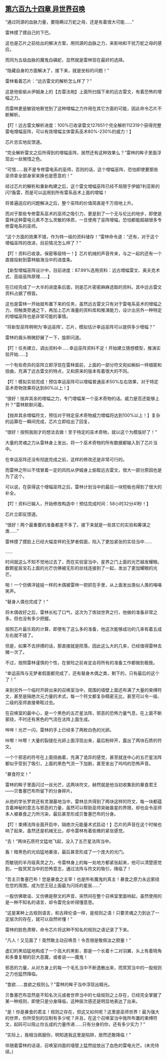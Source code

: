 ## [第六百九十四章 异世界召唤](https://www.xxbiquge.com/11_11222/8990050.html)


  “通过同源的血脉力量，要隐瞒过万蛇之母，还是有着很大可能……”

  雷林摸了摸自己的下巴。

  这也是芯片之前给出的解决方案，用同源的血脉之力，来影响和干扰万蛇之母的感应。

  而同为五级血脉的魔鬼白磷蛇，显然就是雷林现在最好的选择。

  “隐藏自身的方面解决了，接下来，就是坐标的问题！”

  雷林看着芯片：“远古雷文的解析怎么样了？”

  这是他偷偷从伊姆身上的【古雷法袍】上面所扫描下来的远古雷文，有着恐怖的增幅之力。

  而雷林更是敏锐地察觉到了这种增幅之力作用在其它方面的可能，因此命令芯片不断解析。

  【叮！远古雷文解析进度：100%已收录雷文127651个完全解析112319个获得完整雷电增幅巫阵，可以有效增幅主体雷系巫术80%-230%的威力！】

  芯片忠实地反馈道。

  “完全解析雷文之后所得到的增幅巫阵，居然还有这种效果么？”雷林的眸子里面浮现出一丝惋惜之色。

  “可惜……我不是专修雷电系的巫师，否则的话，这个增幅巫阵，恐怕即使要那些巫师拿全部身家来换也是愿意的！”

  经过芯片的解析和重新构建之后，这个雷文增幅巫阵已经不局限于伊姆?利亚斯的闪?轰雷，而是可以运用到所有雷系巫术上面的增幅！

  将普遍适应的问题解决之后，整个巫阵的价值简直是千万倍地上升。

  而对于那些专修雷系巫术的巫师之吸引力，更是到了一个无与伦比的地步，即使是雷林这种雷电元素不怎么灵敏的体质，一旦使用了巫阵增幅，恐怕都能超越很多专修雷电系的巫师。

  “这个方面的效果不错，作为特一级的资料储存！”雷林命令道：“还有，对于这个增幅巫阵的改进，目前情况怎么样了？”

  【叮！资料已收录。保密等级特一！】芯片机械的声音传来，与之一起的还有一个直接投射到雷林脑海当中的进度条。

  【新型增幅巫阵设计中，目前进度：87.99%选用资料：远古增幅雷文、奥夫克术式、高级巫阵原理……】

  在已经完成了一大半的进度条后面，则是芯片密密麻麻选取的资料。其中远古雷文资料占据了榜首。

  这也是雷林一开始就布置下来的任务，虽然远古雷文只有对于雷电系巫术的增幅之力，但触类旁通之下，再加上芯片海量的资料库和推演能力，设计出另外一种特定的增幅巫阵也是非常可能的事情。

  “将新型巫阵明明为‘幸运巫阵’。芯片，模拟估计幸运巫阵可以提供多少增幅？”

  雷林的眉头稍微舒展了一下，旋即问道。

  【叮！任务建立，调出资料中……幸运巫阵资料不足！开始建立猜想模型，推演实验开始……】

  一个有些奇异的巫阵立即浮现在雷林面前，上面的一部分符文宛如蝌蚪一样细密和扭曲，充满了远古雷文的特点，又和原来的版本有着很大的不同。

  【叮！模拟实验完成！预估幸运巫阵可以增幅普通巫术50%左右效果，对于特定巫术奇物效果将达到80%以上！】

  “很好！抛弃其余的增幅之力，专门增幅某一个巫术奇物的话。威力是否还能够上升？”雷林默默问着。

  【抛弃其余增幅符文，预估对于特定巫术奇物威力增幅将达到100%以上！】复杂的运算在一瞬间完成，芯片立即给出了回复。

  “很好！按照我刚才的想法去做！至于特定的巫术奇物，就以这个为模版好了！”

  大量的灵魂之力从雷林身上发出，将一个巫术奇物的所有数据都输入到了芯片当中。

  在幸运巫阵还没有彻底完成之前，这样的修改还是非常可行的。

  而雷林之所以不惜冒着一定的风险从伊姆身上偷取远古雷文，很大一部分原因也是为了这个。

  可以说，在获得这个增幅巫阵之后，雷林计划当中的最后一块短板也得到了很大的补全。

  【叮！资料已输入，开始修改构造中！预估完成时间：58小时32分41秒！】

  芯片立即反馈道。

  “很好！两个最重要的准备都差不多了。接下来就是一些其它的实验和筹谋之类……”

  雷林摸了摸脸上已经大幅变样的无梦者假面，陷入了更加紧张的实验当中……

  ……

  时间就这么不知不觉地过去了，而在实验室当中，星界之门上面的光芒越发耀眼。数颗星辰宝石上面的光芒仿佛被无形的丝线连接到了一起，发出了更加耀眼的光芒。

  啪！一个仿佛洋娃娃一样的木偶被雷林一把抓在手里，从上面发出类似人类的咯咯笑声。

  “替身人偶也完成了！”

  将木偶收好之后，雷林长松了口气，这次为了炼狱世界之行，他做的准备非常之多。但也没有多少把握。

  按照芯片最乐观的计算，即使有了这么多的准备，他这次能够成功的几率有着五成左右就不错了。

  但是，如果不去拼搏的话，那直接就是陨落，因此这么大的几率，已经值得雷林去赌一次了。

  不过，按照雷林谨慎的个性，在冒险之前肯定会将所有的准备工作都做到极致。

  “幸运巫阵与无梦者假面都完成了，还有替身木偶之类，剩下的，只有最后的这个了！”

  来到另外一个临时开辟出来的召唤室当中，周围的墙壁上面还布满了大量的束缚符文，甚至是隔绝次元力量的术式，每一个符文都复杂精密无比，甚至可以令一级、二级的巫师直接晕眩过去。

  在召唤室的最中心，是一个黑色的五芒星法阵，邪恶的恐怖力量气息，在上面不断萦绕，不时还有黑色的气流在法阵上面生成。

  哗哗！光芒一闪，雷林的手上已经多了两枚白色的光卵。

  咔嚓！咔嚓！大量的裂缝在光卵上面浮现出来，最后粉碎开，露出了两块石质的符文。

  一个个邪恶的符号在上面扭曲着，充满了诡异的感觉，甚至就连中心的五芒星法阵都似乎受到了吸引，上面的黑色气流一下加剧，甚至发出了呜呜的恐怖声音。

  “暴食符文！”

  雷林的眸子里面闪过一丝光芒，这两块符文，赫然就是他当初收集到的暴食君王——贝鲁塞巴布所留下的分身碎片。

  从他的学长罗宾还有灵潮墓地当中，雷林总共得到了两块这样的符文，每一块都蕴含着神秘的意志与邪恶的力量，虽然可以帮助巫师突破晨星的界限，却也会令巫师本人被暴食之力所污染，最后甚至形成贝鲁塞巴布的分身。

  【叮！束缚法阵全面开启中，隔绝次元能量术式启动！】芯片的声音在这个时候也响了起来，虽然还是机械无比，却令雷林有着些微的紧张感觉。

  “去！”两块石质符文猛地飞起，没入了五芒星法阵当中。

  轰！暗黑色的光焰猛地暴涨，最后甚至形成了一个庞大的光门。

  而敏锐的半月级真灵之力，令雷林身上的每一处地方都紧张起来，他可以清楚感觉到，一股冥冥当中的恐怖意志，通过法阵与符文的吸引，降临了！

  “吾主贝鲁塞巴布！您是暴食之主宰！也是所有魔鬼的真主！暴食之原力永远萦绕在您的周围，成为您王冠上面最为闪烁的星辰……”

  一股仿佛歌谣、又仿佛是祭文的声音，突然间在整个召唤室里面响起，虽然使用的是一种不知名的语言，却令雷完全听得懂意思。

  “这是某种上古规则语言，和古拜伦语一样，是规则之语！只要灵魂之力到达了一定层次的存在，就可以自然听懂！”

  雷林的脸色肃穆，命令芯片将这种不知名的规则之语记录了下来。

  “凡人！又见面了！竟然敢主动召唤吾！令吾很是敬佩汝之胆量！”

  虚幻的黑焰猛地构成了一个高大的黑影，那是一个长着十二对羽翼，头上有着犄角和多重复眼的巨大恶魔，或者说——魔鬼！

  邪恶的力量，从对方身上的每一个毛孔当中不断逸散出来，而冥冥当中的一股规则之力也猛然降临。

  “食欲……食欲之规则么？”雷林的眸子当中浮现出精光。

  贝鲁塞巴布显然是不知名次元或者世界当中的七级规则之上存在，已经完全掌握了某一种规则，即使只是分身降临，这种层次感还是明显地表达了出来。

  “是！你是暴食的君主！规则之存在，但这又如何呢？这里是巫师世界！最为强大的世界，你所受到的压制有多少呢？并且，在这个召唤室当中我所布置的束缚符文，起码可以阻止你五成的力量传递……只有分身的你，还有多少实力？”

  “实际上，我相当佩服你，明知道我这里是陷阱，居然还敢降临！”

  伴随着雷林的话语，召唤室四面的墙壁上猛然绽放出了血色的雷电光芒。(未完待续。)
